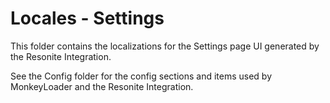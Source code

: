 Locales - Settings
==================

This folder contains the localizations for the Settings page UI generated by the Resonite Integration.

See the Config folder for the config sections
and items used by MonkeyLoader and the Resonite Integration.